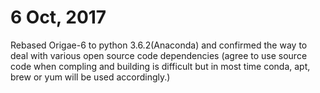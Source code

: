 # 6 Oct, 2017
Rebased Origae-6 to python 3.6.2(Anaconda) and confirmed the way to deal with various open source code dependencies (agree to use source code when compling and building is difficult but in most time conda, apt, brew or yum will be used accordingly.)
